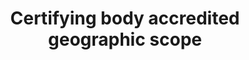 ---
title: 'Certifying body accredited geographic scope'
field: 'is.certifyingBody.accreditedGeoScope'
slug: 'is-certifyingbody-accreditedgeoscope'
description: 'Countries the body is certified to work in. Terms should be in ISO 3166-1 format.'
comment: 'Select from control list'
required: False
vocabulary: 'vocabulary.txt'
module: 'Assurance'
cluster: 'Certification'
policy: 'Controlled value. Multi select from control list.'
layout: 'home'
---